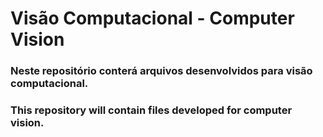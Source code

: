 # Visão Computacional - Computer Vision

### Neste repositório conterá arquivos desenvolvidos para visão computacional.

### This repository will contain files developed for computer vision.



